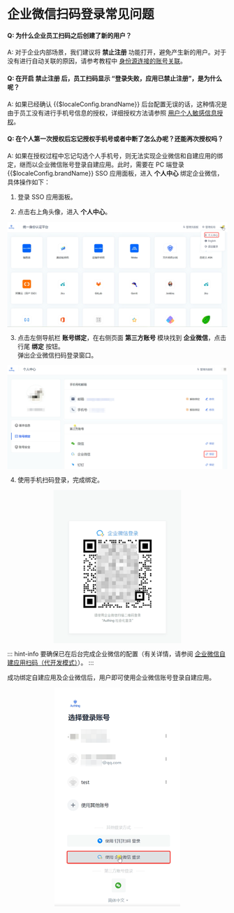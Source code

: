 # 企业微信扫码登录常见问题

<LastUpdated/>

#### Q: 为什么企业员工扫码之后创建了新的用户？

A: 对于企业内部场景，我们建议将 **禁止注册** 功能打开，避免产生新的用户。对于没有进行自动关联的原因，请参考教程中 [身份源连接的账号关联](/guides/connections/account-association.md)。

#### Q: 在开启 **禁止注册** 后，员工扫码显示 “登录失败，应用已禁止注册”，是为什么呢？

A: 如果已经确认 {{$localeConfig.brandName}} 后台配置无误的话，这种情况是由于员工没有进行手机号信息的授权，详细授权方法请参照 [用户个人敏感信息授权](/guides/connections/enterprise/wecom-agency-qrconnect/README.md#用户操作)。

#### Q: 在个人第一次授权后忘记授权手机号或者中断了怎么办呢？还能再次授权吗？

A:  如果在授权过程中忘记勾选个人手机号，则无法实现企业微信和自建应用的绑定，继而以企业微信账号登录自建应用。此时，需要在 PC 端登录 {{$localeConfig.brandName}} SSO 应用面板，进入 **个人中心** 绑定企业微信，具体操作如下：

1. 登录 SSO 应用面板。

2. 点击右上角头像，进入 **个人中心**。

<img src="./images/sso-panel-user-center.png" style="display:block;margin: 0 auto;">

3. 点击左侧导航栏 **账号绑定**，在右侧页面 **第三方账号** 模块找到 **企业微信**，点击行尾 **绑定** 按钮。</br>弹出企业微信扫码登录窗口。

<img src="./images/binding-wecom.png" style="display:block;margin: 0 auto;">

4. 使用手机扫码登录，完成绑定。

<img src="./images/wecom-scanning.png" height=350 style="display:block;margin: 0 auto;">

::: hint-info
要确保已在后台完成企业微信的配置（有关详情，请参阅 [企业微信自建应用扫码（代开发模式）](/guides/connections/enterprise/wecom-agency-qrconnect/README.md#用户操作)）。
:::

成功绑定自建应用及企业微信后，用户即可使用企业微信账号登录自建应用。

<img src="./images/login-with-wecom.png" height=500 style="display:block;margin: 0 auto;">
